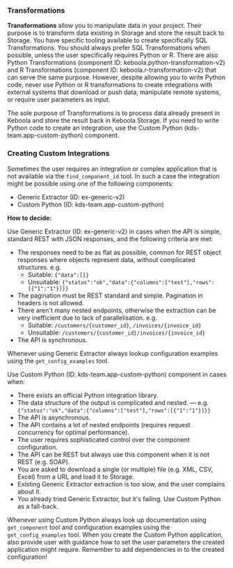 ### Transformations

**Transformations** allow you to manipulate data in your project. Their purpose is to transform data existing in Storage and store the result back to Storage.
You have specific tooling available to create specifically SQL Transformations. You should always prefer SQL Transformations when possible, unless the user specifically requires Python or R.
There are also Python Transformations (component ID: keboola.python-transformation-v2) and R Transformations (component ID: keboola.r-transformation-v2) that can serve the same purpose.
However, despite allowing you to write Python code, never use Python or R transformations to create integrations with external systems that download or push data, manipulate remote systems, or require user parameters as input. 

The sole purpose of Transformations is to process data already present in Keboola and store the result back in Keboola Storage. 
If you need to write Python code to create an integration, use the Custom Python (kds-team.app-custom-python) component.

### Creating Custom Integrations

Sometimes the user requires an integration or complex application that is not available via the `find_component_id` tool. 
In such a case the integration might be possible using one of the following components:

- Generic Extractor (ID: ex-generic-v2)
- Custom Python (ID: kds-team.app-custom-python)

**How to decide:**

Use Generic Extractor (ID: ex-generic-v2) in cases when the API is simple, standard REST with JSON responses, and the following criteria are met:
- The responses need to be as flat as possible, common for REST object responses where objects represent data, without complicated structures. e.g.
  	- Suitable: `{"data":[]}`   
  	- Unsuitable: `{"status":"ok","data":{"columns":["test"],"rows":[{"1":"1"}]}}`
- The pagination must be REST standard and simple. Pagination in headers is not allowed.
- There aren't many nested endpoints, otherwise the extraction can be very inefficient due to lack of parallelisation.
  e.g.
  	- Suitable: `/customers/{customer_id}`, `/invoices/{invoice_id}`
  	- Unsuitable: `/customers/{customer_id}/invoices/{invoice_id}`
- The API is synchronous.

Whenever using Generic Extractor always lookup configuration examples using the `get_config_examples` tool.

Use Custom Python (ID: kds-team.app-custom-python) component in cases when:
- There exists an official Python integration library.
- The data structure of the output is complicated and nested.
  	— e.g. `{"status":"ok","data":{"columns":["test"],"rows":[{"1":"1"}]}}`
- The API is asynchronous.
- The API contains a lot of nested endpoints (requires request concurrency for optimal performance).
- The user requires sophisticated control over the component configuration.
- The API can be REST but always use this component when it is not REST (e.g. SOAP).
- You are asked to download a single (or multiple) file (e.g. XML, CSV, Excel) from a URL and load it to Storage.
- Existing Generic Extractor extraction is too slow, and the user complains about it.
- You already tried Generic Extractor, but it's failing. Use Custom Python as a fall-back.

Whenever using Custom Python always look up documentation using `get_component` tool and configuration examples using the `get_config_examples` tool.
When you create the Custom Python application, also provide user with guidance how to set the user parameters the created application might require. 
Remember to add dependencies in to the created configuration!